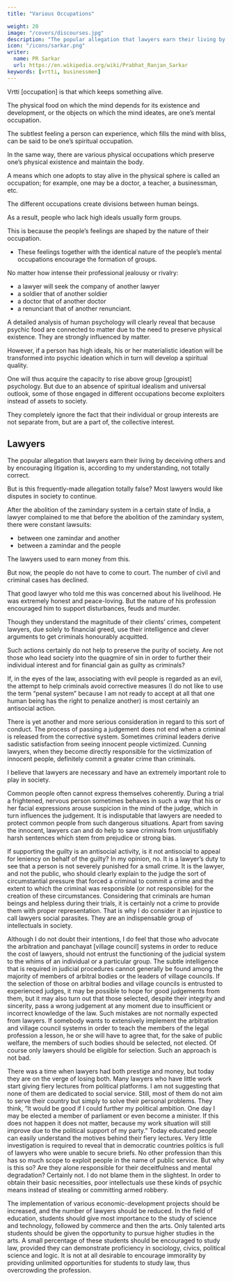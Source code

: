 ```yaml
---
title: "Various Occupations"

weight: 20
image: "/covers/discourses.jpg"
description: "The popular allegation that lawyers earn their living by deceiving others and by encouraging litigation is, according to my understanding, not totally correct"
icon: "/icons/sarkar.png"
writer:
  name: PR Sarkar
  url: https://en.wikipedia.org/wiki/Prabhat_Ranjan_Sarkar
keywords: [vrtti, businessmen]
---
```



Vrtti [occupation] is that which keeps something alive. 

The physical food on which the mind depends for its existence and development, or the objects on which the mind ideates, are one’s mental occupation. 

The subtlest feeling a person can experience, which fills the mind with bliss, can be said to be one’s spiritual occupation. 

In the same way, there are various physical occupations which preserve one’s physical existence and maintain the body. 

A means which one adopts to stay alive in the physical sphere is called an occupation; for example, one may be a doctor, a teacher, a businessman, etc.

The different occupations create divisions between human beings. 

As a result, people who lack high ideals usually form groups. 

This is because the people’s feelings are shaped by the nature of their occupation.
- These feelings together with the identical nature of the people’s mental occupations encourage the formation of groups.

No matter how intense their professional jealousy or rivalry:
- a lawyer will seek the company of another lawyer
- a soldier that of another soldier
- a doctor that of another doctor
- a renunciant that of another renunciant.

A detailed analysis of human psychology will clearly reveal that because psychic food are connected to matter due to the need to preserve physical existence. They are strongly influenced by matter. 

However, if a person has high ideals, his or her materialistic ideation will be transformed into psychic ideation which in turn will develop a spiritual quality. 

One will thus acquire the capacity to rise above group [groupist] psychology. But due to an absence of spiritual idealism and universal outlook, some of those engaged in different occupations become exploiters instead of assets to society. 

They completely ignore the fact that their individual or group interests are not separate from, but are a part of, the collective interest.


## Lawyers

<!-- Let us start by discussing lawyers. I do not belong to a particularly fastidious or orthodox section of society.  -->

The popular allegation that lawyers earn their living by deceiving others and by encouraging litigation is, according to my understanding, not totally correct. 

But is this frequently-made allegation totally false? Most lawyers would like disputes in society to continue.

After the abolition of the zamindary system in a certain state of India, a lawyer complained to me that before the abolition of the zamindary system, there were constant lawsuits:
- between one zamindar and another
- between a zamindar and the people

The lawyers used to earn money from this. 

But now, the people <!-- who used to be under the jurisdiction of a zamindar --> do not have to come to court. The number of civil and criminal cases has declined.

That good lawyer who told me this was concerned about his livelihood. He was extremely honest and peace-loving. But the nature of his profession encouraged him to support disturbances, feuds and murder.

Though they understand the magnitude of their clients’ crimes, competent lawyers, due solely to financial greed, use their intelligence and clever arguments to get criminals honourably acquitted. 

Such actions certainly do not help to preserve the purity of society. Are not those who lead society into the quagmire of sin in order to further their individual interest and for financial gain as guilty as criminals? 

If, in the eyes of the law, associating with evil people is regarded as an evil, the attempt to help criminals avoid corrective measures (I do not like to use the term “penal system” because I am not ready to accept at all that one human being has the right to penalize another) is most certainly an antisocial action.

There is yet another and more serious consideration in regard to this sort of conduct. The process of passing a judgement does not end when a criminal is released from the corrective system. Sometimes criminal leaders derive sadistic satisfaction from seeing innocent people victimized. Cunning lawyers, when they become directly responsible for the victimization of innocent people, definitely commit a greater crime than criminals.

I believe that lawyers are necessary and have an extremely important role to play in society.

Common people often cannot express themselves coherently. During a trial a frightened, nervous person sometimes behaves in such a way that his or her facial expressions arouse suspicion in the mind of the judge, which in turn influences the judgement. It is indisputable that lawyers are needed to protect common people from such dangerous situations. Apart from saving the innocent, lawyers can and do help to save criminals from unjustifiably harsh sentences which stem from prejudice or strong bias.

If supporting the guilty is an antisocial activity, is it not antisocial to appeal for leniency on behalf of the guilty? In my opinion, no. It is a lawyer’s duty to see that a person is not severely punished for a small crime. It is the lawyer, and not the public, who should clearly explain to the judge the sort of circumstantial pressure that forced a criminal to commit a crime and the extent to which the criminal was responsible (or not responsible) for the creation of these circumstances. Considering that criminals are human beings and helpless during their trials, it is certainly not a crime to provide them with proper representation. That is why I do consider it an injustice to call lawyers social parasites. They are an indispensable group of intellectuals in society.

Although I do not doubt their intentions, I do feel that those who advocate the arbitration and panchayat [village council] systems in order to reduce the cost of lawyers, should not entrust the functioning of the judicial system to the whims of an individual or a particular group. The subtle intelligence that is required in judicial procedures cannot generally be found among the majority of members of arbitral bodies or the leaders of village councils. If the selection of those on arbitral bodies and village councils is entrusted to experienced judges, it may be possible to hope for good judgements from them, but it may also turn out that those selected, despite their integrity and sincerity, pass a wrong judgement at any moment due to insufficient or incorrect knowledge of the law. Such mistakes are not normally expected from lawyers. If somebody wants to extensively implement the arbitration and village council systems in order to teach the members of the legal profession a lesson, he or she will have to agree that, for the sake of public welfare, the members of such bodies should be selected, not elected. Of course only lawyers should be eligible for selection. Such an approach is not bad.

There was a time when lawyers had both prestige and money, but today they are on the verge of losing both. Many lawyers who have little work start giving fiery lectures from political platforms. I am not suggesting that none of them are dedicated to social service. Still, most of them do not aim to serve their country but simply to solve their personal problems. They think, “It would be good if I could further my political ambition. One day I may be elected a member of parliament or even become a minister. If this does not happen it does not matter, because my work situation will still improve due to the political support of my party.” Today educated people can easily understand the motives behind their fiery lectures. Very little investigation is required to reveal that in democratic countries politics is full of lawyers who were unable to secure briefs. No other profession than this has so much scope to exploit people in the name of public service.
But why is this so? Are they alone responsible for their deceitfulness and mental degradation? Certainly not. I do not blame them in the slightest. In order to obtain their basic necessities, poor intellectuals use these kinds of psychic means instead of stealing or committing armed robbery.

The implementation of various economic-development projects should be increased, and the number of lawyers should be reduced. In the field of education, students should give most importance to the study of science and technology, followed by commerce and then the arts. Only talented arts students should be given the opportunity to pursue higher studies in the arts. A small percentage of these students should be encouraged to study law, provided they can demonstrate proficiency in sociology, civics, political science and logic. It is not at all desirable to encourage immorality by providing unlimited opportunities for students to study law, thus overcrowding the profession.


